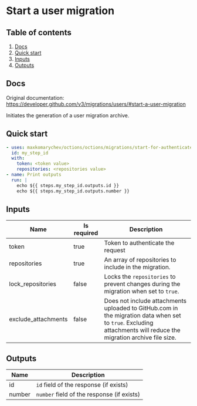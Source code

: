 # Start a user migration

## Table of contents

1. [Docs](#docs)
1. [Quick start](#quick-start)
1. [Inputs](#inputs)
1. [Outputs](#outputs)

<a name="quick-start" ></a>
## Docs

Original documentation: https://developer.github.com/v3/migrations/users/#start-a-user-migration

Initiates the generation of a user migration archive.


<a name="quick start" ></a>
## Quick start

```yaml
- uses: maxkomarychev/octions/octions/migrations/start-for-authenticated-user@master
  id: my_step_id
  with:
    token: <token value>
    repositories: <repositories value>
- name: Print outputs
  run: |
    echo ${{ steps.my_step_id.outputs.id }}
    echo ${{ steps.my_step_id.outputs.number }}
```


<a name="inputs" ></a>
## Inputs

| Name | Is required | Description |
|---|---|---|
|token|true|Token to authenticate the request
|repositories|true|An array of repositories to include in the migration.
|lock_repositories|false|Locks the `repositories` to prevent changes during the migration when set to `true`.
|exclude_attachments|false|Does not include attachments uploaded to GitHub.com in the migration data when set to `true`. Excluding attachments will reduce the migration archive file size.

<a name="outputs" ></a>
## Outputs

| Name | Description |
|---|---|
|id|`id` field of the response (if exists)|
|number|`number` field of the response (if exists)|

